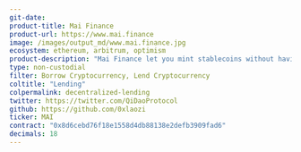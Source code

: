 ```yaml
---
git-date: 
product-title: Mai Finance
product-url: https://www.mai.finance
image: /images/output_md/www.mai.finance.jpg
ecosystem: ethereum, arbitrum, optimism
product-description: "Mai Finance let you mint stablecoins without having to sell your crypto assets, and do so at 0% interest."
type: non-custodial
filter: Borrow Cryptocurrency, Lend Cryptocurrency
coltitle: "Lending"
colpermalink: decentralized-lending
twitter: https://twitter.com/QiDaoProtocol
github: https://github.com/0xlaozi
ticker: MAI
contract: "0x8d6cebd76f18e1558d4db88138e2defb3909fad6"
decimals: 18
---
```

